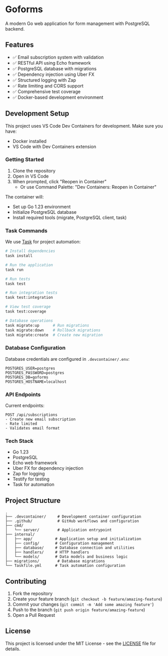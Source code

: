 # Goforms

A modern Go web application for form management with PostgreSQL backend.

## Features

- ✅ Email subscription system with validation
- ✅ RESTful API using Echo framework
- ✅ PostgreSQL database with migrations
- ✅ Dependency injection using Uber FX
- ✅ Structured logging with Zap
- ✅ Rate limiting and CORS support
- ✅ Comprehensive test coverage
- ✅ Docker-based development environment

## Development Setup

This project uses VS Code Dev Containers for development. Make sure you have:
- Docker installed
- VS Code with Dev Containers extension

### Getting Started

1. Clone the repository
2. Open in VS Code
3. When prompted, click "Reopen in Container"
   - Or use Command Palette: "Dev Containers: Reopen in Container"

The container will:
- Set up Go 1.23 environment
- Initialize PostgreSQL database
- Install required tools (migrate, PostgreSQL client, task)

### Task Commands

We use [Task](https://taskfile.dev) for project automation:

```bash
# Install dependencies
task install

# Run the application
task run

# Run tests
task test

# Run integration tests
task test:integration

# View test coverage
task test:coverage

# Database operations
task migrate:up      # Run migrations
task migrate:down    # Rollback migrations
task migrate:create  # Create new migration
```

### Database Configuration

Database credentials are configured in `.devcontainer/.env`:

```env
POSTGRES_USER=postgres
POSTGRES_PASSWORD=postgres
POSTGRES_DB=goforms
POSTGRES_HOSTNAME=localhost
```

### API Endpoints

Current endpoints:

```
POST /api/subscriptions
- Create new email subscription
- Rate limited
- Validates email format
```

### Tech Stack

- Go 1.23
- PostgreSQL
- Echo web framework
- Uber FX for dependency injection
- Zap for logging
- Testify for testing
- Task for automation

## Project Structure

```
.
├── .devcontainer/     # Development container configuration
├── .github/           # GitHub workflows and configuration
├── cmd/              
│   └── server/        # Application entrypoint
├── internal/          
│   ├── app/          # Application setup and initialization
│   ├── config/       # Configuration management
│   ├── database/     # Database connection and utilities
│   ├── handlers/     # HTTP handlers
│   └── models/       # Data models and business logic
├── migrations/        # Database migrations
└── Taskfile.yml      # Task automation configuration
```

## Contributing

1. Fork the repository
2. Create your feature branch (`git checkout -b feature/amazing-feature`)
3. Commit your changes (`git commit -m 'Add some amazing feature'`)
4. Push to the branch (`git push origin feature/amazing-feature`)
5. Open a Pull Request

## License

This project is licensed under the MIT License - see the [LICENSE](LICENSE) file for details.
